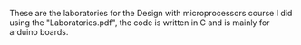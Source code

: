 These are the laboratories for the Design with microprocessors course I did using the "Laboratories.pdf", the code is written in C and is mainly for arduino boards.
